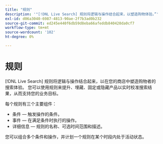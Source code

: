 ```yaml
---
title: "规则"
description: '"[!DNL Live Search] 规则将逻辑与操作结合起来，以塑造购物体验。”'
exl-id: d06a3040-6987-4813-90ae-2f7b3ad0b232
source-git-commit: ed245e440f6db59d8eba66afeddb840420da0cf7
workflow-type: tm+mt
source-wordcount: '102'
ht-degree: 0%

---
```


# 规则

[!DNL Live Search] 规则将逻辑与操作结合起来，以在您的商店中塑造购物者的搜索体验。 您可以使用规则来提升、埋藏、固定或隐藏产品以实时校准搜索结果，从而支持您的业务目标。

每个规则有三个主要组件：

* 条件 — 触发操作的条件。
* 事件 — 在满足条件时执行的操作。
* 详细信息 — 规则的名称、可选时间范围和描述。

您可以组合多个条件和操作，并计划一个规则在某个时段内处于活动状态。
